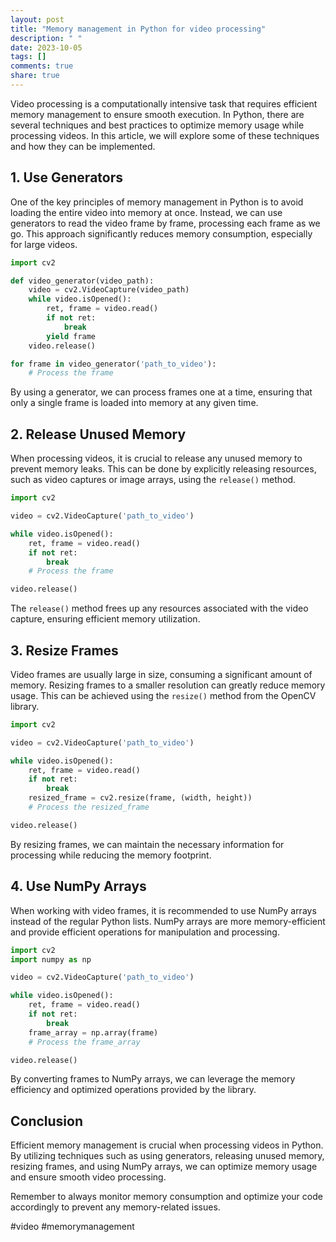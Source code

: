 ```yaml
---
layout: post
title: "Memory management in Python for video processing"
description: " "
date: 2023-10-05
tags: []
comments: true
share: true
---
```


Video processing is a computationally intensive task that requires efficient memory management to ensure smooth execution. In Python, there are several techniques and best practices to optimize memory usage while processing videos. In this article, we will explore some of these techniques and how they can be implemented.

## 1. Use Generators

One of the key principles of memory management in Python is to avoid loading the entire video into memory at once. Instead, we can use generators to read the video frame by frame, processing each frame as we go. This approach significantly reduces memory consumption, especially for large videos.

```python
import cv2

def video_generator(video_path):
    video = cv2.VideoCapture(video_path)
    while video.isOpened():
        ret, frame = video.read()
        if not ret:
            break
        yield frame
    video.release()

for frame in video_generator('path_to_video'):
    # Process the frame
```

By using a generator, we can process frames one at a time, ensuring that only a single frame is loaded into memory at any given time.

## 2. Release Unused Memory

When processing videos, it is crucial to release any unused memory to prevent memory leaks. This can be done by explicitly releasing resources, such as video captures or image arrays, using the `release()` method.

```python
import cv2

video = cv2.VideoCapture('path_to_video')

while video.isOpened():
    ret, frame = video.read()
    if not ret:
        break
    # Process the frame

video.release()
```

The `release()` method frees up any resources associated with the video capture, ensuring efficient memory utilization.

## 3. Resize Frames

Video frames are usually large in size, consuming a significant amount of memory. Resizing frames to a smaller resolution can greatly reduce memory usage. This can be achieved using the `resize()` method from the OpenCV library.

```python
import cv2

video = cv2.VideoCapture('path_to_video')

while video.isOpened():
    ret, frame = video.read()
    if not ret:
        break
    resized_frame = cv2.resize(frame, (width, height))
    # Process the resized_frame

video.release()
```

By resizing frames, we can maintain the necessary information for processing while reducing the memory footprint.

## 4. Use NumPy Arrays

When working with video frames, it is recommended to use NumPy arrays instead of the regular Python lists. NumPy arrays are more memory-efficient and provide efficient operations for manipulation and processing.

```python
import cv2
import numpy as np

video = cv2.VideoCapture('path_to_video')

while video.isOpened():
    ret, frame = video.read()
    if not ret:
        break
    frame_array = np.array(frame)
    # Process the frame_array

video.release()
```

By converting frames to NumPy arrays, we can leverage the memory efficiency and optimized operations provided by the library.

## Conclusion

Efficient memory management is crucial when processing videos in Python. By utilizing techniques such as using generators, releasing unused memory, resizing frames, and using NumPy arrays, we can optimize memory usage and ensure smooth video processing.

Remember to always monitor memory consumption and optimize your code accordingly to prevent any memory-related issues.

#video #memorymanagement
